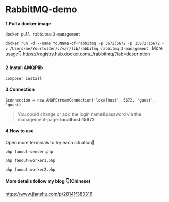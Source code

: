 # RabbitMQ-demo

#### 1.Pull a docker image

`docker pull rabbitma:3-management`

`docker run -d --name YouName-of-rabbitmq -p 5672:5672 -p 15672:15672 -v /Users/me/Yourfolder/:/var/lib/rabbitmq rabbitmq:3-management
`
More usage👇
https://registry.hub.docker.com/_/rabbitmq/?tab=description


#### 2.Install AMQPlib

`composer install`

#### 3.Connection

```$connection = new AMQPStreamConnection('localhost', 5672, 'guest', 'guest)```

>You could change or add the login name&password via the management-page:  **localhost:15672**

#### 4.How to use

Open more terminals to try each situation🎰
```
php fanout-sender.php
```
```
php fanout-worker1.php
```
```
php fanout-worker2.php
```


#### More details follow my blog 👇(Chinese)
https://www.jianshu.com/p/28141f380316
